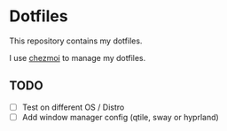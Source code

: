 # Dotfiles

This repository contains my dotfiles.

I use [chezmoi](https://www.chezmoi.io/) to manage my dotfiles.

## TODO

- [ ] Test on different OS / Distro
- [ ] Add window manager config (qtile, sway or hyprland)
